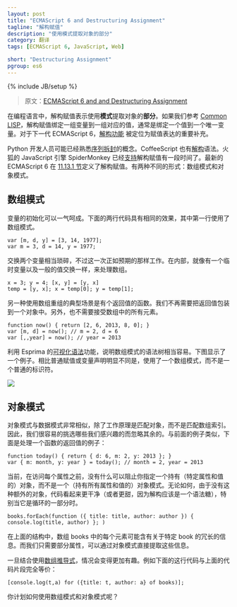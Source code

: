 ```yaml
---
layout: post
title: "ECMAScript 6 and Destructuring Assignment"
tagline: "解构赋值"
description: "使用模式提取对象的部分"
category: 翻译
tags: [ECMAScript 6, JavaScript, Web]

short: "Destructuring Assignment"
pgroup: es6
---
```

{% include JB/setup %}

> 原文：[ECMAScript 6 and and Destructuring Assignment](http://ariya.ofilabs.com/2013/02/es6-and-destructuring-assignment.html)

<!-- In a programming language, destructuring assignment denotes the use of **patterns** to extract **parts** of an object. If we refer to [Common LISP](http://www.cs.cmu.edu/Groups/AI/html/cltl/clm/node252.html), destructuring assignment binds a set of variables to a corresponding set of values, where normally bind a value to a single variable. For the next-generation ECMAScript 6, [destructuring feature](http://wiki.ecmascript.org/doku.php?id=harmony:destructuring) is slated to be an important addition to the assignment expression. -->
在编程语言中，解构赋值表示使用**模式**提取对象的**部分**。如果我们参考 [Common LISP](http://www.cs.cmu.edu/Groups/AI/html/cltl/clm/node252.html)，解构赋值绑定一组变量到一组对应的值，通常是绑定一个值到一个唯一变量。对于下一代 ECMAScript 6，[解构功能](http://wiki.ecmascript.org/doku.php?id=harmony:destructuring) 被定位为赋值表达的重要补充。

<!-- Python developers might be already familiar with the concept of [sequence unpacking](http://docs.python.org/2/tutorial/datastructures.html#tuples-and-sequences). CoffeeScript also already has the syntax for [destructuring](http://coffeescript.org/#destructuring). SpiderMonkey, the JavaScript engine in Firefox, has been [supporting](https://developer.mozilla.org/en-US/docs/JavaScript/New_in_JavaScript/1.7) destructuring assignment for a while. The latest ECMAScript 6 defines the grammar for destructuring assignment in [Section 11.13.1](http://teramako.github.com/ECMAScript/ecma6th_syntax.html#11.13.1). There are two different forms: array pattern and object pattern. -->
Python 开发人员可能已经熟悉[序列拆封](http://docs.python.org/2/tutorial/datastructures.html#tuples-and-sequences)的概念。CoffeeScript 也有[解构](http://coffeescript.org/#destructuring)语法。火狐的 JavaScript 引擎 SpiderMonkey 已经[支持](https://developer.mozilla.org/en-US/docs/JavaScript/New_in_JavaScript/1.7)解构赋值有一段时间了。最新的 ECMAScript 6 在 [11.13.1 节](http://teramako.github.com/ECMAScript/ecma6th_syntax.html#11.13.1)定义了解构赋值。有两种不同的形式：数组模式和对象模式。

<!-- ## Array Pattern -->

## 数组模式

<!-- Variables can be initialized in one go. The following two lines have the same effect, the first one is employing an array pattern. -->
变量的初始化可以一气呵成。下面的两行代码具有相同的效果，其中第一行使用了数组模式。

    var [m, d, y] = [3, 14, 1977];
    var m = 3, d = 14, y = 1977;

<!-- Swapping two variables is rather trivial, this one works just as expected. Internally, it does the sequence as if there is a temporary variable temp and the usual value exchange. -->
交换两个变量相当琐碎，不过这一次正如预期的那样工作。在内部，就像有一个临时变量以及一般的值交换一样，来处理数组。

    x = 3; y = 4; [x, y] = [y, x]
    temp = [y, x]; x = temp[0]; y = temp[1];

<!-- Another typical use of array restructuring is for a function which has multiple return values. We don't need to wrap it in an object anymore. Also, there is no need to accept all elements in the array. -->
另一种使用数组重组的典型场景是有个返回值的函数。我们不再需要把返回值包装到一个对象中。另外，也不需要接受数组中的所有元素。

    function now() { return [2, 6, 2013, 8, 0]; }
    var [m, d] = now(); // m = 2, d = 6
    var [,,year] = now(); // year = 2013

<!-- With the [syntax visualization](http://esprima.googlecode.com/git-history/harmony/demo/parse.html) feature of Esprima, it is rather easy to illustrate the syntax tree of an array pattern. The following figure shows an example thereof. Compared to a vanilla assignment or variable declarator, the obvious different here is that we have an array pattern instead of a plain identifier. -->
利用 Esprima 的[可视化语法](http://esprima.googlecode.com/git-history/harmony/demo/parse.html)功能，说明数组模式的语法树相当容易。下图显示了一个例子。相比普通赋值或变量声明明显不同是，使用了一个数组模式，而不是一个普通的标识符。

![](http://ariya.ofilabs.com/wp-content/uploads/2013/02/destructuring.png)

<!-- ## Object Pattern -->

## 对象模式

<!-- This pattern is very similar, except it works by matching object properties instead of array indices. Thus, we can easily pick the ones we are interested in while ignoring the rest. A similar example as before, e.g. when processing the return value of a function: -->
对象模式与数据模式非常相似，除了工作原理是匹配对象，而不是匹配数组索引。因此，我们很容易的挑选哪些我们感兴趣的而忽略其余的。与前面的例子类似，下面是处理一个函数的返回值的例子：

    function today() { return { d: 6, m: 2, y: 2013 }; }
    var { m: month, y: year } = today(); // month = 2, year = 2013

<!-- Of course, instead of a pattern, nothing stops you from assigning a holder object before accessing each property. However, the lack of such extra object makes the code looks cleaner (or sweeter, since destructuring is supposed to be a syntactic sugar), in particular when it is part of a loop. -->
当前，在访问每个属性之前，没有什么可以阻止你指定一个持有（特定属性和值的）对象，而不是一个（持有所有属性和值的）对象模式。无论如何，由于没有这种额外的对象，代码看起来更干净（或者更甜，因为解构应该是一个语法糖），特别当它是循环的一部分时。

    books.forEach(function ({ title: title, author: author }) { console.log(title, author) }; )

<!-- In the above construct, every element in that books array may contain a lengthy information about that particular book. Since we just want some properties, it is possible to extract them directly via the object pattern. -->
在上面的结构中，数组 books 中的每个元素可能含有关于特定 book 的冗长的信息。而我们只需要部分属性，可以通过对象模式直接提取这些信息。

<!-- It gets even more interesting once we combine with [array comprehension](http://ariya.ofilabs.com/2013/01/es6-and-array-comprehension.html). For example, the following line is exactly the same as the above snippet: -->
一旦结合使用[数组推导式](http://ariya.ofilabs.com/2013/01/es6-and-array-comprehension.html)，情况会变得更加有趣。例如下面的这行代码与上面的代码片段完全等价：

    [console.log(t,a) for ({title: t, author: a} of books)];

<!-- How do you plan to (ab)use array and object pattern? -->
你计划如何使用数组模式和对象模式呢？





